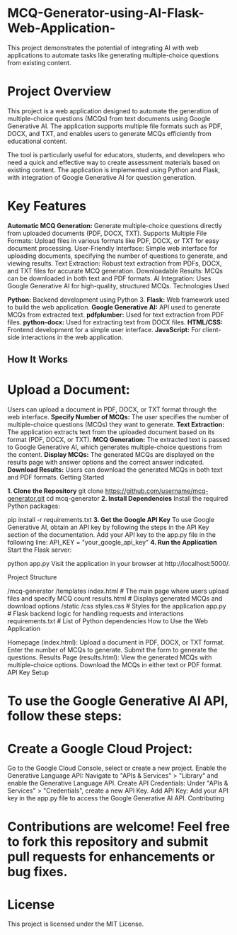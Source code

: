 # MCQ-Generator-using-AI-Flask-Web-Application-
This project demonstrates the potential of integrating AI with web applications to automate tasks like generating multiple-choice questions from existing content.

# Project Overview

This project is a web application designed to automate the generation of multiple-choice questions (MCQs) from text documents using Google Generative AI. The application supports multiple file formats such as PDF, DOCX, and TXT, and enables users to generate MCQs efficiently from educational content.

The tool is particularly useful for educators, students, and developers who need a quick and effective way to create assessment materials based on existing content. The application is implemented using Python and Flask, with integration of Google Generative AI for question generation.

# Key Features

**Automatic MCQ Generation:** Generate multiple-choice questions directly from uploaded documents (PDF, DOCX, TXT).
Supports Multiple File Formats: Upload files in various formats like PDF, DOCX, or TXT for easy document processing.
User-Friendly Interface: Simple web interface for uploading documents, specifying the number of questions to generate, and viewing results.
Text Extraction: Robust text extraction from PDFs, DOCX, and TXT files for accurate MCQ generation.
Downloadable Results: MCQs can be downloaded in both text and PDF formats.
AI Integration: Uses Google Generative AI for high-quality, structured MCQs.
Technologies Used

**Python:** Backend development using Python 3.
**Flask:** Web framework used to build the web application.
**Google Generative AI:** API used to generate MCQs from extracted text.
**pdfplumber:** Used for text extraction from PDF files.
**python-docx:** Used for extracting text from DOCX files.
**HTML/CSS:** Frontend development for a simple user interface.
**JavaScript:** For client-side interactions in the web application.

## How It Works

# Upload a Document:
Users can upload a document in PDF, DOCX, or TXT format through the web interface.
**Specify Number of MCQs:**
The user specifies the number of multiple-choice questions (MCQs) they want to generate.
**Text Extraction:**
The application extracts text from the uploaded document based on its format (PDF, DOCX, or TXT).
**MCQ Generation:**
The extracted text is passed to Google Generative AI, which generates multiple-choice questions from the content.
**Display MCQs:**
The generated MCQs are displayed on the results page with answer options and the correct answer indicated.
**Download Results:**
Users can download the generated MCQs in both text and PDF formats.
Getting Started

**1. Clone the Repository**
git clone https://github.com/username/mcq-generator.git
cd mcq-generator
**2. Install Dependencies**
Install the required Python packages:

pip install -r requirements.txt
**3. Get the Google API Key**
To use Google Generative AI, obtain an API key by following the steps in the API Key section of the documentation.
Add your API key to the app.py file in the following line:
API_KEY = "your_google_api_key"
**4. Run the Application**
Start the Flask server:

python app.py
Visit the application in your browser at http://localhost:5000/.

Project Structure

/mcq-generator
    /templates
        index.html       # The main page where users upload files and specify MCQ count
        results.html     # Displays generated MCQs and download options
    /static
        /css
            styles.css    # Styles for the application
    app.py                # Flask backend logic for handling requests and interactions
    requirements.txt      # List of Python dependencies
How to Use the Web Application

Homepage (index.html):
Upload a document in PDF, DOCX, or TXT format.
Enter the number of MCQs to generate.
Submit the form to generate the questions.
Results Page (results.html):
View the generated MCQs with multiple-choice options.
Download the MCQs in either text or PDF format.
API Key Setup

# To use the Google Generative AI API, follow these steps:

# Create a Google Cloud Project:
Go to the Google Cloud Console, select or create a new project.
Enable the Generative Language API:
Navigate to "APIs & Services" > "Library" and enable the Generative Language API.
Create API Credentials:
Under "APIs & Services" > "Credentials", create a new API Key.
Add API Key:
Add your API key in the app.py file to access the Google Generative AI API.
Contributing

# Contributions are welcome! Feel free to fork this repository and submit pull requests for enhancements or bug fixes.

# License
This project is licensed under the MIT License.


